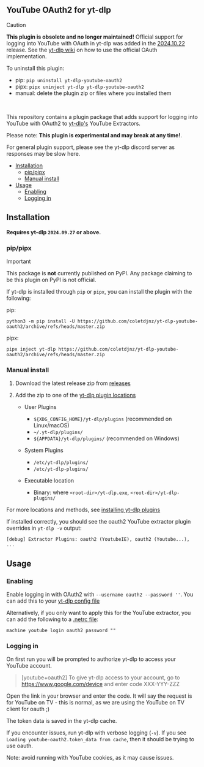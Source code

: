 ## YouTube OAuth2 for yt-dlp

> [!CAUTION]
> **This plugin is obsolete and no longer maintained!** Official support for logging into YouTube with OAuth in yt-dlp was added in the [2024.10.22](https://github.com/yt-dlp/yt-dlp/releases/tag/2024.10.22) release.
> See the [yt-dlp wiki](https://github.com/yt-dlp/yt-dlp/wiki/Extractors#logging-in-with-oauth) on how to use the official OAuth implementation.
> 
> To uninstall this plugin:
> - pip: `pip uninstall yt-dlp-youtube-oauth2`
> - pipx: `pipx uninject yt-dlp yt-dlp-youtube-oauth2`
> - manual: delete the plugin zip or files where you installed them

<br>

This repository contains a plugin package that adds support for logging into YouTube with OAuth2 to [yt-dlp's](https://github.com/yt-dlp/yt-dlp#readme) YouTube Extractors. 

Please note: **This plugin is experimental and may break at any time!**.



For general plugin support, please see the yt-dlp discord server as responses may be slow here.

* [Installation](#installation)
  * [pip/pipx](#pippipx)
  * [Manual install](#manual-install)
* [Usage](#usage)
  * [Enabling](#enabling)
  * [Logging in](#logging-in)

## Installation

**Requires yt-dlp `2024.09.27` or above.**

### pip/pipx

> [!IMPORTANT]
> This package is **not** currently published on PyPI. Any package claiming to be this plugin on PyPI is not official.

If yt-dlp is installed through `pip` or `pipx`, you can install the plugin with the following:

pip:
```
python3 -m pip install -U https://github.com/coletdjnz/yt-dlp-youtube-oauth2/archive/refs/heads/master.zip
```

pipx:
```
pipx inject yt-dlp https://github.com/coletdjnz/yt-dlp-youtube-oauth2/archive/refs/heads/master.zip
```

### Manual install

1. Download the latest release zip from [releases](https://github.com/coletdjnz/yt-dlp-youtube-oauth2/releases) 

2. Add the zip to one of the [yt-dlp plugin locations](https://github.com/yt-dlp/yt-dlp#installing-plugins)

    - User Plugins
        - `${XDG_CONFIG_HOME}/yt-dlp/plugins` (recommended on Linux/macOS)
        - `~/.yt-dlp/plugins/`
        - `${APPDATA}/yt-dlp/plugins/` (recommended on Windows)
    
    - System Plugins
       -  `/etc/yt-dlp/plugins/`
       -  `/etc/yt-dlp-plugins/`
    
    - Executable location
        - Binary: where `<root-dir>/yt-dlp.exe`, `<root-dir>/yt-dlp-plugins/`

For more locations and methods, see [installing yt-dlp plugins](https://github.com/yt-dlp/yt-dlp#installing-plugins) 

If installed correctly, you should see the oauth2 YouTube extractor plugin overrides in `yt-dlp -v` output:

    [debug] Extractor Plugins: oauth2 (YoutubeIE), oauth2 (Youtube...), ...

## Usage

### Enabling
Enable logging in with OAuth2 with `--username oauth2 --password ''`. You can add this to your [yt-dlp config file](https://github.com/yt-dlp/yt-dlp?tab=readme-ov-file#configuration)

Alternatively, if you only want to apply this for the YouTube extractor, you can add the following to a [.netrc file](https://github.com/yt-dlp/yt-dlp?tab=readme-ov-file#authentication-with-netrc):
 ```
machine youtube login oauth2 password ""
```

### Logging in 
On first run you will be prompted to authorize yt-dlp to access your YouTube account.
> [youtube+oauth2] To give yt-dlp access to your account, go to  https://www.google.com/device  and enter code XXX-YYY-ZZZ

Open the link in your browser and enter the code. It will say the request is for YouTube on TV - this is normal, as we are using the YouTube on TV client for oauth ;)

The token data is saved in the yt-dlp cache.

If you encounter issues, run yt-dlp with verbose logging (`-v`). If you see `Loading youtube-oauth2.token_data from cache`, then it should be trying to use oauth.

Note: avoid running with YouTube cookies, as it may cause issues.

